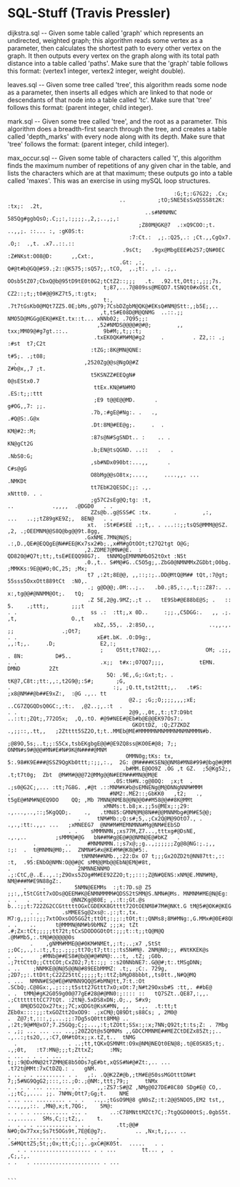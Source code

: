 SQL-Stuff (Travis Pressler)
=========

dijkstra.sql  -- Given some table called 'graph' which represents an undirected, weighted graph; this algorithm reads 
                 some vertex as a parameter, then calculates the shortest path to every other vertex on the graph.
                 It then outputs every vertex on the graph along with its total path distance into a table called 
                 'paths'. Make sure that the 'graph' table follows this format: 
                 (vertex1 integer, vertex2 integer, weight double).

leaves.sql    -- Given some tree called 'tree', this algorithm reads some node as a parameter, then inserts all edges
                 which are linked to that node or descendants of that node into a table called 'tc'.  Make sure that 'tree' follows this format: 
                 (parent integer, child integer).

mark.sql      -- Given some tree called 'tree', and the root as a parameter. This algorithm does a breadth-first search through the tree, and 
                 creates a table called 'depth_marks' with every node along with its depth.
                 Make sure that 'tree' follows the format:
                 (parent integer, child integer).

max_occur.sql -- Given some table of characters called 't', this algorithm finds the maximum number of repetitions of 
                 any given char in the table, and lists the characters which are at that maximum; these outputs go into a 
                 table called 'maxes'.  This was an exercise in using mySQL loop structures.

```                                                                                
                                                    :G;t;:G7G22; .Cx;                                                        
                                   ..          ;tO;SNE5EsSxQSSS8t2K: :tx;:  .2t,                                             
                                           ..s#NMNMNC 585Qg#ggbQsO;.C;;:,:;;;;.,2,;..,;,:                                    
                                         ;Z80M@GK@7  .:xQ9COO:;t. ..,,;. ::... :, :gK0S:t:                                   
                                      :7:Ct.:  ,;.:Q25,.: ;Ct.,,CgQx7. .O;:  .,t. .x7..::.::                                 
                                    .9sCt;   .9gx@MbgEEE#b257;QN#0EC :Z#NKst:O08@D:      ,,Cxt:,                             
                                   .Gt: ,:, Q#@t#b@GQ@#S9.;2::@K575;:sQ57;,.tCO,  ,.;t:. ,:. .;,.                            
                                OOsb5tZ07;CbxQ@b@95tD9tE0t0G2;tCtZ2::;;;   .t.  .92.tt,Ott;:,;;;7s.                          
                              t;87,...7@809ss@MEQD7.tSNQt0#xOSt.Ct, CZ2::;t;;t0#@@9KZ7t5,:t:gtx;                             
                              t:, .7t7tGsKb0@MQt7ZZ5.0E;bMs,gO79;7CsbDZgbM@QK@#EKsQ#NM@Stt:,;b5E;,..                         
                             ,t,tS#E08D@M@QNMG  ..::.;; NMO5D@MGGg@EK@#KEt.tx::t... xNNb02; .7Q95;;:                         
                            ,52#NMDS@@@@#@#@;        ,, txx;MM09@#g7gt.::..           9b#M;,t;;:t;                           
                           .txEK0QK#M#M@#g2     .         . Z2,:: .;                   :#st  t7;C2t                          
                          :tZG;:8K@MN@QNE:                                              t#5;. .;t08;                         
  .                     ,2520Zg@@s@NgO@#Z                                                Z#b@x,,7 ;t.                        
                          t5KSNZZ#EEQgN#                                                  0@sEStx0.7                         
                           ttEx.KN@#N#MO                                                  .ES:t;;:ttt                        
                           ;E9 t@@E@@MD.      .                                            g#OG,,7: ;;.                      
                          .7b,:#gE@#Ng:. .   .,                                            .#Q@S:.G@x                        
                          .Dt:8M@#EE@g;.     .  .                                           KM@#2::M;                        
                          :87s@N#SgSNDt.. :    .. .                                         KN@gCt2G                         
                          .b;EN@tsQGND. ..::   .   .                                        .NbS0:G;                         
                          ,sb#NDx090bt:...,,      .                                          C#s@gG                          
                          O8bMg@@sO8tx;....,     ....,,. ...                                 .NMKDt                          
                          tt7EbK2QESDC;;: .,.                                                 xNttt0. . .                    
                          ;g57C2sEg@Q;tg: :t,                            ..            .,,,,  .@DGD0   . .                   
                          ZZs@b..g@SSS#C :tx.       .        ,:,        ...   ..;;tZ89gKE9Z;,  8EN@   . .     .              
                         xt.  :St#E#SEE .:;t,. . ...::;;tsQS@MMM@@SZ. ,2, .;OEEMNM@@S8Q@bg@@9t.8gg,                          
                        .GxNME.7MN@N@S;   .:,D.,QE#@EQQgE@N##EE@Kx7sx2#b;.,x#M#gOtOOt;t27Q2tgt O@G;                          
                        ,2.ZDME7@MN#@E.  : QD820@#Q7t;tt;,tsE#EEQQ98G7;.  tNNMQgEMNMNMbO52tOxt :NSt                          
                        .0.,t.. S#M@#G..C5O5g;,.ZbG0@NMNMMxZGDbt;O0bg.    ;MMKKs:9E@@#O;0C,25; ;Mx;                          
                         t7 ,:2t;8E@@, ,,::;:;..DD@MtQ@M## tQt,:7@gt;      55sss5OxxOtt889tCt  :N0,.                         
                         .; g@D@@;.0M:..;..   .b0.;85,:.,.t;::Z87:. ..     x:,tg@@#@NNMM@Ot;.   tQ;                          
                         .Z 5E,2@g.9MZ;.;t ..   tE9Sb#@E88bE@S; .   ::     5.    .;ttt;,       ;;;t                          
. .                       ss .:  :tt;,x 0D..     :;;.,C5DGG:.   ,, .;.     ,t,                 O.,t                          
                           xbZ,.55,. .2:8SO,.,                 ..,,.,.      ;;               .;Ot7;                          
. .                         xE#t.bK. .O:D9g:,                   ,,:t;,.     .D;              E2,:;                           
                             ;    O5tt;t78Q2:,,.              OM; .;;,       . 8N:          D#5..                            
. .                          .x;;  t#x:;O7QQ7;;;,           tEMN.              DMND         2Zt                              
                               5Q: .9E,,G;:Gxt;t;. .      tK@7,C8t:;tt:,,:,t2G9@;:S#;       ;G,                              
.                                :;, ;Q.tt,tst2ttt;,.   .t#S:  ;x8@NM##@b##E9xZ:,  :@G .,.. tt                               
                                      @2.; ;G;;O;;;;,,,;xE;  ..CG7ZQGQDsQ0GC:,:t:.  ,@2..;,.:t  .                            
. .                                   2@9,.,0t,,t:;t7:D9bt      ..::t:;ZQt;,772O5x;  ,Q,.tO. #@9#NEE#@Eb#b@E@@EK97Os7:.      
                                       GKOttDZ, :Q;Z7ZKDZ   .,;;::,.tt,,   ;2Ztttt5SZ2O,t;t..MMEb@ME#MMMMMNMNMMMNMNMNMMMN#b. 
                                      ;@89O,5s;..t;;:S5Cx,tsbEKgbgE@@#@E9ZQ8ss@KO0E#@8; 7;; ONMN#s9#@@@#MN#E#N#9K@N####@MNM  
                                     OMMN0g;tKs: tx, 5:.98#K9E###@SSZ9QgKb0ttt;:;;,:.,  2G: @M####KSEN@@NM8#MN8#99#@bg@#@MM  
                                    .b#MM.E@OO9Z .OG ,t GZ.  ;5@Kg52;,      .t;t7t0g;  Zbt  @M#M#@@@72@MMg@@N#EEM###MN@@M@E  
                                 .0S:tN#N.:g@8OQ:  ;x;t  .   .;s0@G2C;,... :tt;7G8G. ,#@t .::MNM#K#b@sEMNENg@M@DNNgNNM#MMM   
.                               #NM2:.ME2::;GbKK0   ,t2;   .,    t5gE@#NM#N@EQ9DO    QQ; ,Mb 7MNN@NME8@@N@@0##M58@@##8K@MMt  
                              xMNMs:t.b8;x.;;5s@MEx;:;29: .,...,..,::;5KgQQD;.    .,   .tMN85:GMNM@M@8N##@@MNNMbg#@M#E5@@;   
                      .     tNM#Mb:;Q:s#;5,.;Cx2Q@M@9OtO7., .      .,.,:tt:.,,. ...   ;xMNEEG7  @NM#M#MEMNMNN#Mg@NM#EEbSD    
                   . .    sMMMNMN,;xs77M,Z7...,tttxg#@DsNE,           .,.,..         ;sMMM@#@G   bN##M#g@E@#@@NMN@E@#bKZ   . 
        .         ..     #MNMNMMN.:;s7x@;;g..,;;;;;;Zg@8@NG:;.;,,           :;:  .  t@MNMN@M0;..  ZNMN#S#x@KE#M#@K8@#5:.     
       .               tNMNM##NMb.,:22:Dx O7 t;;;Gx2OZD2t@NN87tt:,::      :t,  .95:ENbO@NMN:O@@#@C sMM@@Mb@@EbN@EM@#8t,      
.                     2NMNNENNMO .;:CtC,@..E..,.:;Z9Oxs5ZOg#M#EE92Z2O;t;;:::;Z@N#QENS:xNM@E.MNM#M@, NM@###M#E9N88gZ:.        
     .     .         5NMN@EEMMs  :;t:7D.s@ Z5 ;;:,,t5tCGtt7xODs@QEEM#K@ENMNMMMM#QDSS2tSMM@S.NMN#@Ms. MNMNM#ME@N@Eg:          
. .   .   .         @NNZKg@80E; ,.:t:;Gt.@s b..:;;t:722ZG2CCGtttttOGxCGDEKK8Gtttt72OtOENM8#7M#@NKt.G tM@5#@OK#@KEG           
       . .       .sMMEESg@2xs@:.;:;t:,tx. M7:g,;;::;;;7xtOOxsOO5GG2t;ttOt;:;;:;tOt;t:;QNMs8;8M#MNg:,G.MMx#@0E#8Q8O           
. .    ..      t@MMMN@NM#b9bMNZ ;;;x; tZt .#;Zx:tCt;;;;;tt72t;tCxSDODOGOtOt:;;;t::t;;tQ@M@Q .@M#Mb5,:.tM@#@@@@@0s            
       .    ,gNMM#MME@@#0KM#NMEt,;:t;..;x7 ,StSt ;;OC;,.,:.:t;,t;;.;;;;tt7O;t7;tt:;:ts5N#M@. 2NM@N0;;, #NtKKEK@s             
. . .     ;#MNb@##ES8#@b@@#@#NM@:..:t, .tZ; ;G0b. .;7ttCttO;;CttCOt;CxZO2;7;t::;; ::s20NNbNE7:.G@@#;t:.tMSgDNN;              
. ..    ;NNMKE@@N@5@@N@#89EEbMMMZ: .t;, ;C:. 729g, ;2D7;;:.ttDtt;C22Z25ttC;;;;;t;:ttZ;bMgD8bbbt,,ts0tt.,N#Q@MQ               
. ...  NMNN#ES@#E@#NMNN9QQ@S#bMN@tt,7:t.:Ot  .SCbQ;.C@8Gx:,.;:::;t5stt27Gttt7xO;xOt:7;N#t29Oxsb#S :tt,. ##bE@                
. .  tMM@#gK2G059g00@77gE#28@#@MN0:;:::: ::   tQ7SZt..QE87,:,,. .;CtttttttCC77tQt. :2tN@.5xDS8xDN;.O;., S#x9;                
.   8M@D5O2Ox27tx;;7C;xQDGt@KsK#MN, ,,   .,.  .t:tt;t  ZEb0x::::;;:txGOZtt2OxOD9: .;xCM@;Q89Dt;s88Cs; , 2M0@                 
.  Z@7;t,:::,;,...;;:7Dg5sQ0ttt8MM@ .. ,:2t;9@#M@xO7;7.25GQg;C;;...,:t;tZOtt;SSx:;:x;7NN;Q92t;t:ts;Z: . 7Mbg                 
. ,;; ... ... ... ..,;20Z2Qt@s5QMNMs ,,GDCCMMNME##MEZCtDEZx85Zt;;.. .,..:;ts2O,.,:C7,0M#tOtx;;x.tZ,t..  tNMG                 
  .                . ..;tt,tQKxQSMNMt:O9x@NM@NEQt0EN@8;.t@E0SK85;t;.    .,;0t,   :t7:MN@;;;t;ZttxZ;     :MN;                 
. ... . . . . ...     ... t;;:9@DxMN@2t7ZMM@E8b50Ds7gE#bt,xQSS#N#@#Zt:,.. ...   .t72t@MMt:7xCtDZQ.: .   gNM.                 
. .. . . ......... . .   ,:. .Q@K2Z#@b,;tM#E@50ssMGOtttDN#t 7;;5#NG9QgG2;:::,::.;O:.;@NM:,ttt;79;;     tNMx                  
. . . . ... ..... . . .     ,,:ZS7:S#@Z ,NMg@027DE#8C80 SDg#E@ CO,. .;;tC;,.... ;;. 7NMN;Ott7;Gg;t.    NME                   
. .. ... ......... . . .   ..,.;tGsO9M@8 gN0sZ;:t:2@@5NDO5,EM2 tst,,     ...,,,,::. ,MN@,x;t,7QG:,    5M@:                   
. . . . ........... ... .       ..:C78MNttMZCt7C;:7tgQGD00OtS;.0gbS5t.    ..,......  SMs,C;:;tZ;,.    t.                     
.  . . . ........... . . .        .tt;@@# N#O;Ox77xx;Ss7t5OGs9t,7E@E@g7;.         .. ,Nx;t,;,.. ..                           
. .   ................. . . .     .     .S#MQttZ5;5t;;Ox;tt;C;:;..gxC#@K05t.  .....   . .                                    
   . . ................... . . ...        tt... ,  .                  ,C;,:,.                                                
. .   . ..................... . ...                                                                                          
                                                                                                                          
                                                                                                                             ```
